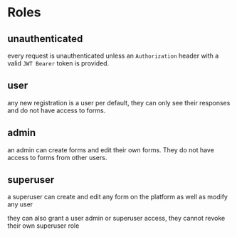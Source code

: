# Roles

## unauthenticated

every request is unauthenticated unless an `Authorization`
header with a valid `JWT Bearer` token is provided.

## user

any new registration is a user per default, they can only see their
responses and do not have access to forms.

## admin

an admin can create forms and edit their own forms. They do not
have access to forms from other users.

## superuser

a superuser can create and edit any form on the platform as well as
modify any user

they can also grant a user admin or superuser access, they cannot revoke
their own superuser role

